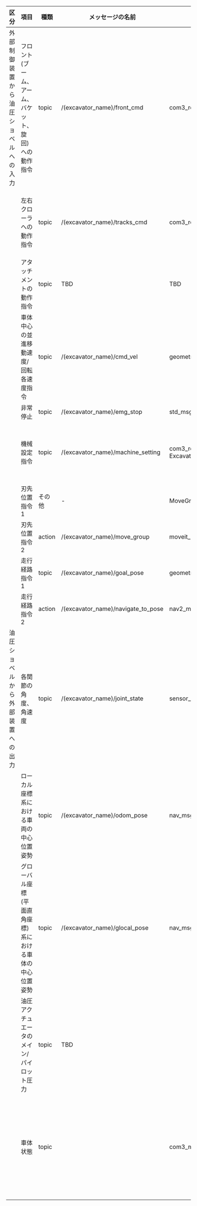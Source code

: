 | 区分 | 項目 | 種類 | メッセージの名前 | メッセージの型 | 要素 | 凡例 |
|---|---|---|---|---|---|---|
| 外部制御装置から油圧ショベルへの入力 | フロント(ブーム、アーム、バケット、旋回)への動作指令 | topic | /(excavator_name)/front_cmd | com3_ros/msg/JointCmd | Joint_name : String []<br>Effort: Float64 []<br>Velocity: Float64 []<br>Position: Float64 [] | Joint_name : String [bucket_joint, arm_joint, boom_joint, swing_joint]<br>Effort: Float64 [0,0,0,0]<br>Velocity: Float64 [0,0,0,0]<br>Position: Float64 [0,0,0,0] |
|  | 左右クローラへの動作指令 | topic | /(excavator_name)/tracks_cmd | com3_ros/msg/JointCmd | Joint_name : String []<br>Effort: Float64 []<br>Velocity: Float64 []<br>Position: Float64 [] | Joint_name: [left_track, right_track]<br>Effort: Float64[0,0]<br>Velocity: Float64[0,0]<br>Position: Float64[0,0]  |
|  | アタッチメントの動作指令 | topic | TBD | TBD | TBD | TBD |
|  | 車体中心の並進移動速度/回転各速度指令 | topic | /(excavator_name)/cmd_vel | geometry_msgs/msg/Twist | - | - |
|  | 非常停止 | topic | /(excavator_name)/emg_stop | std_msgs/msg/Bool | - | - |
|  | 機械設定指令 | topic | /(excavator_name)/machine_setting | com3_ros/msg/ ExcavatorCom3MachineSetting  | float64 engine_rpm<br>bool power_eco_mode<br>bool travel_speed_mode<br>bool working_mode_notice<br>uint8 yellow_led_mode<br>bool horn<br>uint8 front_control_mode<br>uint8 tracks_control_mode | - |
|  | 刃先位置指令1 | その他 | - | MoveGroupInterface | - | - |
|  | 刃先位置指令2 | action | /(excavator_name)/move_group | moveit_msgs/action/MoveGroup | - | - |
|  | 走行経路指令1 | topic | /(excavator_name)/goal_pose | geometry_msgs/msg/PoseStamped | - | - |
|  | 走行経路指令2 | action | /(excavator_name)/navigate_to_pose | nav2_msgs/msg/NavigateToPose | - | 　 |
| 油圧ショベルから外部装置への出力 | 各関節の角度、角速度 | topic | /(excavator_name)/joint_state | sensor_msgs/msg/JointState | - | name:[bucket_joint, arm_joint, boom_joint, swing_joint, ・・・・・]<br>TBD |
|  | ローカル座標系における車両の中心位置姿勢 | topic | /(excavator_name)/odom_pose | nav_msgs/msg/Odometry | 　 | 　 |
|  | グローバル座標(平面直角座標)系における車体の中心位置姿勢 | topic | /(excavator_name)/glocal_pose | nav_msgs/msg/Odometry | 　 | 　 |
|  | 油圧アクチュエータのメイン/パイロット圧力 | topic | TBD | 　 | 　 | 　 |
|  | 車体状態 | topic | 　 | com3_msgs/msg/ExcavatorCom3MachineState | bool lock_cmd_state<br>bool pilot_shutoff_valve_state<br>bool system_error <br>bool can_error_pl<br>bool can_error_body<br>bool can_error_ict<br>bool lock_receiver_error<br>bool emergency_stop_receiver_error<br>bool switch_error<br>uint8 control_state<br>uint8 hydraulic_oil_temp<br>bool engine_state<br>uint8 alive_counter | 　 |
